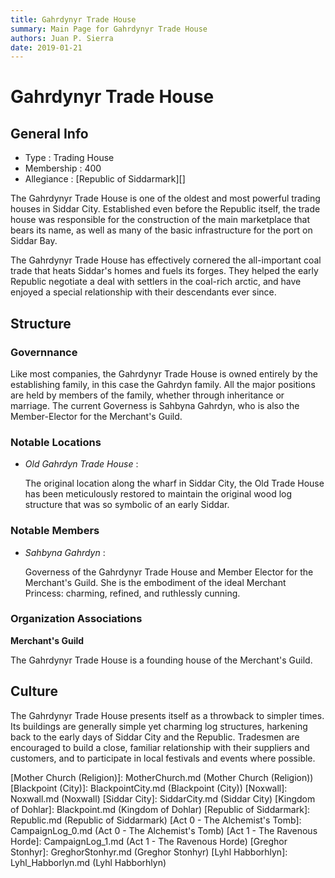 ```yaml
---
title: Gahrdynyr Trade House
summary: Main Page for Gahrdynyr Trade House
authors: Juan P. Sierra
date: 2019-01-21
---
```


# Gahrdynyr Trade House

## General Info

- Type : Trading House
- Membership : 400
- Allegiance : [Republic of Siddarmark][]

The Gahrdynyr Trade House is one of the oldest and most powerful trading houses in Siddar City. Established even before the Republic itself, the trade house was responsible for the construction of the main marketplace that bears its name, as well as many of the basic infrastructure for the port on Siddar Bay.

The Gahrdynyr Trade House has effectively cornered the all-important coal trade that heats Siddar's homes and fuels its forges. They helped the early Republic negotiate a deal with settlers in the coal-rich arctic, and have enjoyed a special relationship with their descendants ever since.
## Structure

### Governnance

Like most companies, the Gahrdynyr Trade House is owned entirely by the establishing family, in this case the Gahrdyn family. All the major positions are held by members of the family, whether through inheritance or marriage. The current Governess is Sahbyna Gahrdyn, who is also the Member-Elector for the Merchant's Guild.

### Notable Locations

- *Old Gahrdyn Trade House* :

    The original location along the wharf in Siddar City, the Old Trade House has been meticulously restored to maintain the original wood log structure that was so symbolic of an early Siddar.
    


### Notable Members

- *Sahbyna Gahrdyn* :

    Governess of the Gahrdynyr Trade House and Member Elector for the Merchant's Guild. She is the embodiment of the ideal Merchant Princess: charming, refined, and ruthlessly cunning.
    


### Organization Associations

**Merchant's Guild**

The Gahrdynyr Trade House is a founding house of the Merchant's Guild.



## Culture

The Gahrdynyr Trade House presents itself as a throwback to simpler times. Its buildings are generally simple yet charming log structures, harkening back to the early days of Siddar City and the Republic. Tradesmen are encouraged to build a close, familiar relationship with their suppliers and customers, and to participate in local festivals and events where possible.




[Nonewallow]: Nonewallow.md (Nonewallow)
[Religion in Tritan]: Religion.md (Religion in Tritan)
[Alchemist's Journal]: AlchemistJournal.md (Alchemist's Journal)
[Book of Prophesy]: Prophesy.md (Book of Prophesy)
[Gnolls]: Gnolls.md (Gnolls)
[Stonhyr's Speech at Noxwall]: StonhyrNoxwallSpeech.md (Stonhyr's Speech at Noxwall)
[Timeline]: Timeline.md (Timeline)
[Tritanian Calendar]: Calendar.md (Tritanian Calendar)
[Cult of Five]: CultOfFive.md (Cult of Five)
[Gahrdynyr Trade House]: GahrdynyrTradeHouse.md (Gahrdynyr Trade House)
[Mother Church (Religion)]: MotherChurch.md (Mother Church (Religion))
[Blackpoint (City)]: BlackpointCity.md (Blackpoint (City))
[Noxwall]: Noxwall.md (Noxwall)
[Siddar City]: SiddarCity.md (Siddar City)
[Kingdom of Dohlar]: Blackpoint.md (Kingdom of Dohlar)
[Republic of Siddarmark]: Republic.md (Republic of Siddarmark)
[Act 0 - The Alchemist's Tomb]: CampaignLog_0.md (Act 0 - The Alchemist's Tomb)
[Act 1 - The Ravenous Horde]: CampaignLog_1.md (Act 1 - The Ravenous Horde)
[Greghor Stonhyr]: GreghorStonhyr.md (Greghor Stonhyr)
[Lyhl Habborhlyn]: Lyhl_Habborlyn.md (Lyhl Habborhlyn)